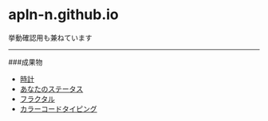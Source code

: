 # apln-n.github.io
挙動確認用も兼ねています

---
###成果物

- [時計](https://apln-n.github.io/pages/tick)
- [あなたのステータス](https://apln-n.github.io/pages/yourStatus/)
- [フラクタル](https://apln-n.github.io/pages/fractal/)
- [カラーコードタイピング](https://apln-n.github.io/pages/ColorCodeTyping/)
